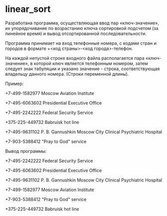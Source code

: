 # linear_sort
Разработана программа, осуществляющая ввод пар «ключ-значение», их упорядочивание
по возрастанию ключа сортировкой подсчетом (за линейное время) 
и вывод отсортированной последовательности.

Программа принимает на вход телефонные номера, с кодами стран и городов в формате
+<код страны>-<код города>-телефон.

На каждой непустой строке входного файла располагается пара «ключ-значение», 
в которой ключ является телефонным номером, затем следует знак табуляции и указано значение - строка, соответствующая владельцу
данного номера. (Строки переменной длины).


Пример:

+7-499-1582977 Moscow Aviation Institute

+7-495-6063602 Presidential Executive Office

+7-495-2242222 Federal Security Service

+375-225-449732 Babruisk hot line

+7-495-9631102 P. B. Gannushkin Moscow City Clinical Psychiatric Hospital

+7-903-5388412 "Pray to God" service 

Вывод программы:

+7-495-2242222 Federal Security Service

+7-495-6063602 Presidential Executive Office

+7-495-9631102 P. B. Gannushkin Moscow City Clinical Psychiatric Hospital

+7-499-1582977 Moscow Aviation Institute

+7-903-5388412 "Pray to God" service

+375-225-449732 Babruisk hot line 


